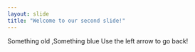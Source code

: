 ```yaml
---
layout: slide
title: "Welcome to our second slide!"
---
```

Something old ,Something blue
Use the left arrow to go back!
